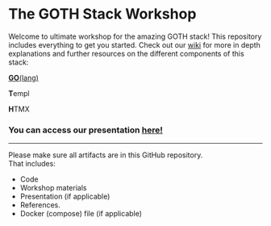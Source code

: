 # The GOTH Stack Workshop

Welcome to ultimate workshop for the amazing GOTH stack!
This repository includes everything to get you started. Check out our [wiki](https://github.com/sebivenlo/esd-2024-goth-stack/wiki) for more in depth explanations and further resources on the different components of this stack:

[**GO**(lang)](https://github.com/sebivenlo/esd-2024-goth-stack/wiki/Go(lang))

**T**empl

**H**TMX

### You can access our presentation [here!](https://docs.google.com/presentation/d/1MBlG37scUIHHo-2aYl6CpdQ_G5TpJy3xJb5QM7ev5vg/edit?usp=sharing)

------------
Please make sure all artifacts are in this GitHub repository.  
That includes:

- Code
- Workshop materials
- Presentation (if applicable)
- References.
- Docker (compose) file (if applicable)
